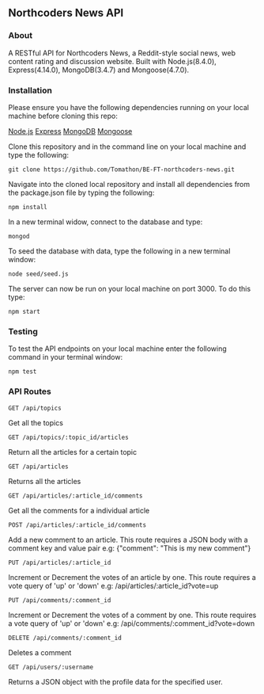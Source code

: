 ## Northcoders News API

### About

A RESTful API for Northcoders News, a Reddit-style social news, web content rating and discussion website. Built with Node.js(8.4.0), Express(4.14.0), MongoDB(3.4.7) and Mongoose(4.7.0).

### Installation

Please ensure you have the following dependencies running on your local machine before cloning this repo:

[Node.js](https://nodejs.org/en/download/)
[Express](https://expressjs.com/en/starter/installing.html)
[MongoDB](https://www.mongodb.com/download-center?jmp=tutorials#community)
[Mongoose](http://mongoosejs.com/docs/index.html)

Clone this repository and in the command line on your local machine and type the following:
```
git clone https://github.com/Tomathon/BE-FT-northcoders-news.git
```
Navigate into the cloned local repository and install all dependencies from the package.json file by typing the following:
```
npm install
```
In a new terminal widow, connect to the database and type:
```
mongod
```
To seed the database with data, type the following in a new terminal window:
```
node seed/seed.js
```
The server can now be run on your local machine on port 3000. To do this type:
```
npm start
```

### Testing

To test the API endpoints on your local machine enter the following command in your terminal window:
```
npm test
```

### API Routes
```
GET /api/topics
```
Get all the topics

```
GET /api/topics/:topic_id/articles
```
Return all the articles for a certain topic

```
GET /api/articles
```
Returns all the articles

```
GET /api/articles/:article_id/comments
```
Get all the comments for a individual article

```
POST /api/articles/:article_id/comments
```
Add a new comment to an article. This route requires a JSON body with a comment key and value pair
e.g: {"comment": "This is my new comment"}

```
PUT /api/articles/:article_id
```
Increment or Decrement the votes of an article by one. This route requires a vote query of 'up' or 'down'
e.g: /api/articles/:article_id?vote=up

```
PUT /api/comments/:comment_id
```
Increment or Decrement the votes of a comment by one. This route requires a vote query of 'up' or 'down'
e.g: /api/comments/:comment_id?vote=down

```
DELETE /api/comments/:comment_id
```
Deletes a comment

```
GET /api/users/:username
```
Returns a JSON object with the profile data for the specified user.

